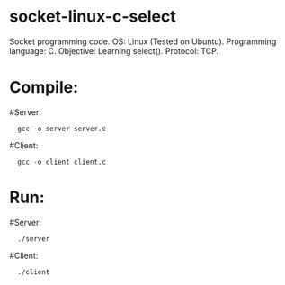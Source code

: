 # socket-linux-c-select

Socket programming code. 
OS: Linux (Tested on Ubuntu).
Programming language: C.
Objective: Learning select().
Protocol: TCP.

# Compile:

#Server:

      gcc -o server server.c

#Client:

      gcc -o client client.c

# Run:

#Server:

      ./server

#Client:

      ./client
